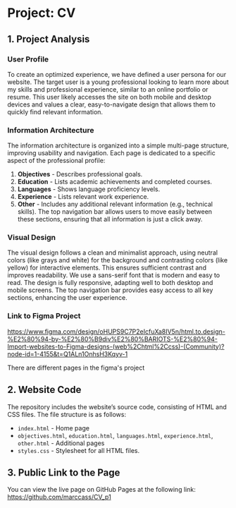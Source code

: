 # Project: CV

## 1. Project Analysis

### User Profile
To create an optimized experience, we have defined a user persona for our website. The target user is a young professional looking to learn more about my skills and professional experience, similar to an online portfolio or resume. This user likely accesses the site on both mobile and desktop devices and values a clear, easy-to-navigate design that allows them to quickly find relevant information.

### Information Architecture
The information architecture is organized into a simple multi-page structure, improving usability and navigation. Each page is dedicated to a specific aspect of the professional profile:
1. **Objectives** - Describes professional goals.
2. **Education** - Lists academic achievements and completed courses.
3. **Languages** - Shows language proficiency levels.
4. **Experience** - Lists relevant work experience.
5. **Other** - Includes any additional relevant information (e.g., technical skills).
The top navigation bar allows users to move easily between these sections, ensuring that all information is just a click away.

### Visual Design
The visual design follows a clean and minimalist approach, using neutral colors (like grays and white) for the background and contrasting colors (like yellow) for interactive elements. This ensures sufficient contrast and improves readability. We use a sans-serif font that is modern and easy to read. The design is fully responsive, adapting well to both desktop and mobile screens. The top navigation bar provides easy access to all key sections, enhancing the user experience.

### Link to Figma Project
https://www.figma.com/design/oHUPS9C7P2eIcfuXa8IV5n/html.to.design-%E2%80%94-by-%E2%80%B9div%E2%80%BARIOTS-%E2%80%94-Import-websites-to-Figma-designs-(web%2Chtml%2Ccss)-(Community)?node-id=1-4155&t=Q1ALn1OnhsH3Kqyv-1

There are different pages in the figma's project

## 2. Website Code
The repository includes the website’s source code, consisting of HTML and CSS files. The file structure is as follows:
- `index.html` - Home page
- `objectives.html`, `education.html`, `languages.html`, `experience.html`, `other.html` - Additional pages
- `styles.css` - Stylesheet for all HTML files.

## 3. Public Link to the Page
You can view the live page on GitHub Pages at the following link:
https://github.com/marccass/CV_p1
